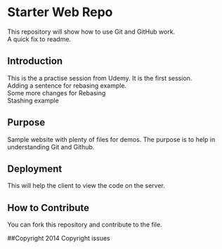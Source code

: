 # Starter Web Repo

This repository will show how to use Git and GitHub work. <br>
A quick fix to readme.

## Introduction
This is the a practise session from Udemy. It is the first session. <br>
Adding a sentence for rebasing example. <br>
Some more changes for Rebasing <br>
Stashing example

## Purpose

Sample website with plenty of files for demos. The purpose is to help in understanding Git and Github.

## Deployment
This will help the client to view the code on the server.

## How to Contribute
You can fork this repository and contribute to the file.

##Copyright
2014 Copyright issues